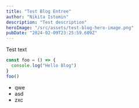 ```yaml
---
title: "Test Blog Entree"
author: "Nikita Istomin"
description: "Test description"
heroImage: "/src/assets/test-blog-hero-image.png"
pubDate: "2024-02-09T23:25:59.609Z"
---
```


Test text

```javascript
const foo = () => {
  console.log("Hello Blog")
}
foo()
```

- qwe
- asd
- zxc
